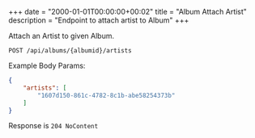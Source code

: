 +++
date = "2000-01-01T00:00:00+00:02"
title = "Album Attach Artist"
description = "Endpoint to attach artist to Album"
+++

Attach an Artist to given Album.

  ```
  POST /api/albums/{albumid}/artists
  ```

Example Body Params:
```json
{
    "artists": [
        "1607d150-861c-4782-8c1b-abe58254373b"
    ] 
}
```

Response is `204 NoContent`